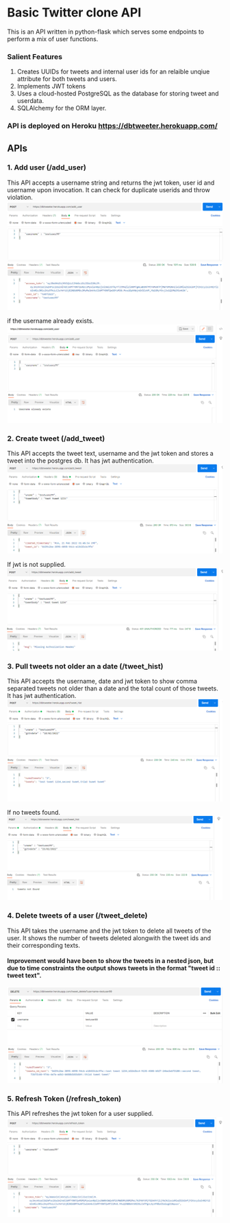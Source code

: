 # Basic Twitter clone API

This is an API written in python-flask which serves some endpoints to perform a mix of user functions.

### Salient Features
1. Creates UUIDs for tweets and internal user ids for an relaible unqiue attribute for both tweets and users.
2. Implements JWT tokens
3. Uses a cloud-hosted PostgreSQL as the database for storing tweet and userdata.
4. SQLAlchemy for the ORM layer.

### API is deployed on Heroku https://dbtweeter.herokuapp.com/


## APIs

### 1. Add user (/add_user)
This API accepts a username string and returns the jwt token, user id and username upon invocation.
It can check for duplicate userids and throw violation.
![add_user](adduser_good.png)

if the username already exists.
![userexists](adduser_duplicate.png)

### 2. Create tweet (/add_tweet)
This API accepts the tweet text, username and the jwt token and stores a tweet into the postgres db.
It has jwt authentication.
![create_tweet](createtweet_w_token.png)

If jwt is not supplied.
![nojwt](createtweet_nojwt.png)

### 3. Pull tweets not older an a date (/tweet_hist)
This API accepts the username, date and jwt token to show comma separated tweets not older than a date and the total count of those tweets.
It has jwt authentication.
![hist](tweethistory_withoutput.png)

If no tweets found.
![hist_notweet](tweethist_notweet.png)

### 4. Delete tweets of a user (/tweet_delete)
This API takes the username and the jwt token to delete all tweets of the user. It shows the number of tweets deleted alongwith the tweet ids and their corresponding texts.
#### Improvement would have been to show the tweets in a nested json, but due to time constraints the output shows tweets in the format "tweet id :: tweet text".
  
![tweet_del](deletetweet.png)

### 5. Refresh Token (/refresh_token)
This API refreshes the jwt token for a user supplied.
![refreshtoken](refreshtoken.png)
